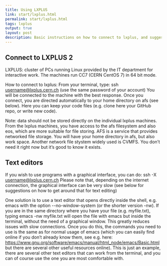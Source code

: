 ```yaml
---
title: Using LXPLUS
link: start/lxplus.html
permalink: start/lxplus.html
tags: lxplus
output: true
layout: post
description: Basic instructions on how to connect to lxplus, and suggestions on text editors
---
```


## Connect to LXPLUS 2

LXPLUS: cluster of PCs running Linux provided by the IT department for interactive work. The machines run CC7 (CERN CentOS 7) in 64 bit mode. 

How to connect to lxplus: 
From your terminal, type:
ssh username@lxplus.cern.ch
(use the same password of your account)
You will be connected to the machine with the best response. 
Once you connect, you are directed automatically to your home directory on afs (see below). Here you can keep your code files (e.g. clone here your GitHub repo, or write new code). 

Note: data should not be stored directly on the individual lxplus machines. From the lxplus machines, you have access to the afs filesystem and also eos, which are more suitable for file storing. 
AFS is a service that provides networked file storage. You will have your home directory in afs, but also work space. Another network file stystem widely used is CVMFS. You don’t need it right now but it’s good to know it exists. 

## Text editors

If you wish to use programs with a graphical interface, you can do:
ssh -X username@lxplus.cern.ch
Please note that, depending on the internet connection, the graphical interface can be very slow (see below for suggestions on how to get around that for text editing)

One solution is to use a text editor that opens directly inside the shell, e.g. emacs with the option --no-window-system (or the shorter version -nw). 
If you are in the same directory where you have your file (e.g. myfile.txt), typing 
emacs -nw myfile.txt
will open the file with emacs but inside the terminal, without the need of a graphical window. This greatly reduces issues with slow connections. 
Once you do this, the commands you need to use is the same as for normal usage of emacs (which you can easily find online if you don’t already know them, see e.g. here: https://www.gnu.org/software/emacs/manual/html_node/emacs/Basic.html but there are several other useful resources online). 
This is just an example, there are several other text editors that can work from the terminal, and you can of course use the one you are most comfortable with.
